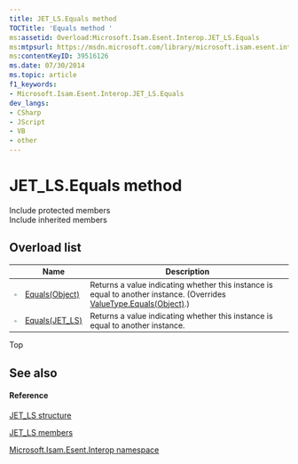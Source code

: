 ```yaml
---
title: JET_LS.Equals method 
TOCTitle: 'Equals method '
ms:assetid: Overload:Microsoft.Isam.Esent.Interop.JET_LS.Equals
ms:mtpsurl: https://msdn.microsoft.com/library/microsoft.isam.esent.interop.jet_ls.equals(v=EXCHG.10)
ms:contentKeyID: 39516126
ms.date: 07/30/2014
ms.topic: article
f1_keywords:
- Microsoft.Isam.Esent.Interop.JET_LS.Equals
dev_langs:
- CSharp
- JScript
- VB
- other
---
```


# JET_LS.Equals method

Include protected members  
Include inherited members  

## Overload list

<table>
<thead>
<tr class="header">
<th> </th>
<th>Name</th>
<th>Description</th>
</tr>
</thead>
<tbody>
<tr class="odd">
<td><img src="../images/dn292146.pubmethod(exchg.10).gif" title="Public method" alt="Public method" /></td>
<td><a href="hh578309(v=exchg.10).md">Equals(Object)</a></td>
<td>Returns a value indicating whether this instance is equal to another instance. (Overrides <a href="https://docs.microsoft.com/dotnet/api/system.valuetype.equals?redirectedfrom=MSDN#System_ValueType_Equals_System_Object_">ValueType.Equals(Object)</a>.)</td>
</tr>
<tr class="even">
<td><img src="../images/dn292146.pubmethod(exchg.10).gif" title="Public method" alt="Public method" /></td>
<td><a href="hh577620(v=exchg.10).md">Equals(JET_LS)</a></td>
<td>Returns a value indicating whether this instance is equal to another instance.</td>
</tr>
</tbody>
</table>


Top

## See also

#### Reference

[JET_LS structure](hh557499\(v=exchg.10\).md)

[JET_LS members](hh596466\(v=exchg.10\).md)

[Microsoft.Isam.Esent.Interop namespace](hh596136\(v=exchg.10\).md)

